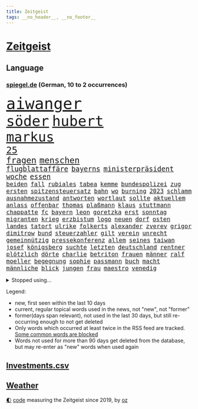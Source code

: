 ```yaml
---
title: Zeitgeist
tags: __no_header__, __no_footer__
---
```


# [Zeitgeist](https://oliz.io/zeitgeist/)

## Language

<h3><a href="https://www.spiegel.de" target="_blank">spiegel.de</a> (German, 10 to 2 occurrences)</h3>
<p style="font-family:monospace">
<span style="font-size:32pt"><a href="news_links.html#aiwanger" class="current">aiwanger</a></span>
<br>
<span style="font-size:29pt"><a href="news_links.html#söder" class="current">söder</a></span>
<span style="font-size:29pt"><a href="news_links.html#hubert" class="current">hubert</a></span>
<br>
<span style="font-size:27pt"><a href="news_links.html#markus" class="current">markus</a></span>
<br>
<span style="font-size:19pt"><a href="news_links.html#25" class="current">25</a></span>
<br>
<span style="font-size:17pt"><a href="news_links.html#fragen" class="current">fragen</a></span>
<span style="font-size:17pt"><a href="news_links.html#menschen" class="current">menschen</a></span>
<br>
<span style="font-size:14pt"><a href="news_links.html#flugblattaffäre" class="new">flugblattaffäre</a></span>
<span style="font-size:14pt"><a href="news_links.html#bayerns" class="current">bayerns</a></span>
<span style="font-size:14pt"><a href="news_links.html#ministerpräsident" class="current">ministerpräsident</a></span>
<span style="font-size:14pt"><a href="news_links.html#woche" class="current">woche</a></span>
<span style="font-size:14pt"><a href="news_links.html#essen" class="current">essen</a></span>
<br>
<span style="font-size:12pt"><a href="news_links.html#beiden" class="current">beiden</a></span>
<span style="font-size:12pt"><a href="news_links.html#fall" class="current">fall</a></span>
<span style="font-size:12pt"><a href="news_links.html#rubiales" class="current">rubiales</a></span>
<span style="font-size:12pt"><a href="news_links.html#tabea" class="new">tabea</a></span>
<span style="font-size:12pt"><a href="news_links.html#kemme" class="new">kemme</a></span>
<span style="font-size:12pt"><a href="news_links.html#bundespolizei" class="current">bundespolizei</a></span>
<span style="font-size:12pt"><a href="news_links.html#zug" class="current">zug</a></span>
<span style="font-size:12pt"><a href="news_links.html#ersten" class="current">ersten</a></span>
<span style="font-size:12pt"><a href="news_links.html#spitzensteuersatz" class="new">spitzensteuersatz</a></span>
<span style="font-size:12pt"><a href="news_links.html#bahn" class="current">bahn</a></span>
<span style="font-size:12pt"><a href="news_links.html#wo" class="current">wo</a></span>
<span style="font-size:12pt"><a href="news_links.html#burning" class="new">burning</a></span>
<span style="font-size:12pt"><a href="news_links.html#2023" class="current">2023</a></span>
<span style="font-size:12pt"><a href="news_links.html#schlamm" class="current">schlamm</a></span>
<span style="font-size:12pt"><a href="news_links.html#ausnahmezustand" class="current">ausnahmezustand</a></span>
<span style="font-size:12pt"><a href="news_links.html#antworten" class="current">antworten</a></span>
<span style="font-size:12pt"><a href="news_links.html#wortlaut" class="current">wortlaut</a></span>
<span style="font-size:12pt"><a href="news_links.html#sollte" class="current">sollte</a></span>
<span style="font-size:12pt"><a href="news_links.html#aktuellem" class="new">aktuellem</a></span>
<span style="font-size:12pt"><a href="news_links.html#anlass" class="current">anlass</a></span>
<span style="font-size:12pt"><a href="news_links.html#offenbar" class="current">offenbar</a></span>
<span style="font-size:12pt"><a href="news_links.html#thomas" class="current">thomas</a></span>
<span style="font-size:12pt"><a href="news_links.html#plaßmann" class="current">plaßmann</a></span>
<span style="font-size:12pt"><a href="news_links.html#klaus" class="current">klaus</a></span>
<span style="font-size:12pt"><a href="news_links.html#stuttmann" class="current">stuttmann</a></span>
<span style="font-size:12pt"><a href="news_links.html#chappatte" class="current">chappatte</a></span>
<span style="font-size:12pt"><a href="news_links.html#fc" class="current">fc</a></span>
<span style="font-size:12pt"><a href="news_links.html#bayern" class="current">bayern</a></span>
<span style="font-size:12pt"><a href="news_links.html#leon" class="current">leon</a></span>
<span style="font-size:12pt"><a href="news_links.html#goretzka" class="current">goretzka</a></span>
<span style="font-size:12pt"><a href="news_links.html#erst" class="current">erst</a></span>
<span style="font-size:12pt"><a href="news_links.html#sonntag" class="current">sonntag</a></span>
<span style="font-size:12pt"><a href="news_links.html#migranten" class="current">migranten</a></span>
<span style="font-size:12pt"><a href="news_links.html#krieg" class="current">krieg</a></span>
<span style="font-size:12pt"><a href="news_links.html#erzbistum" class="current">erzbistum</a></span>
<span style="font-size:12pt"><a href="news_links.html#logo" class="current">logo</a></span>
<span style="font-size:12pt"><a href="news_links.html#neuen" class="current">neuen</a></span>
<span style="font-size:12pt"><a href="news_links.html#dorf" class="current">dorf</a></span>
<span style="font-size:12pt"><a href="news_links.html#osten" class="current">osten</a></span>
<span style="font-size:12pt"><a href="news_links.html#landes" class="current">landes</a></span>
<span style="font-size:12pt"><a href="news_links.html#tatort" class="current">tatort</a></span>
<span style="font-size:12pt"><a href="news_links.html#ulrike" class="current">ulrike</a></span>
<span style="font-size:12pt"><a href="news_links.html#folkerts" class="new">folkerts</a></span>
<span style="font-size:12pt"><a href="news_links.html#alexander" class="current">alexander</a></span>
<span style="font-size:12pt"><a href="news_links.html#zverev" class="current">zverev</a></span>
<span style="font-size:12pt"><a href="news_links.html#grigor" class="new">grigor</a></span>
<span style="font-size:12pt"><a href="news_links.html#dimitrow" class="new">dimitrow</a></span>
<span style="font-size:12pt"><a href="news_links.html#bund" class="current">bund</a></span>
<span style="font-size:12pt"><a href="news_links.html#steuerzahler" class="current">steuerzahler</a></span>
<span style="font-size:12pt"><a href="news_links.html#gilt" class="current">gilt</a></span>
<span style="font-size:12pt"><a href="news_links.html#verein" class="current">verein</a></span>
<span style="font-size:12pt"><a href="news_links.html#unrecht" class="current">unrecht</a></span>
<span style="font-size:12pt"><a href="news_links.html#gemeinnützig" class="new">gemeinnützig</a></span>
<span style="font-size:12pt"><a href="news_links.html#pressekonferenz" class="current">pressekonferenz</a></span>
<span style="font-size:12pt"><a href="news_links.html#allem" class="current">allem</a></span>
<span style="font-size:12pt"><a href="news_links.html#seines" class="current">seines</a></span>
<span style="font-size:12pt"><a href="news_links.html#taiwan" class="current">taiwan</a></span>
<span style="font-size:12pt"><a href="news_links.html#josef" class="current">josef</a></span>
<span style="font-size:12pt"><a href="news_links.html#königsberg" class="new">königsberg</a></span>
<span style="font-size:12pt"><a href="news_links.html#suchte" class="current">suchte</a></span>
<span style="font-size:12pt"><a href="news_links.html#letzten" class="current">letzten</a></span>
<span style="font-size:12pt"><a href="news_links.html#deutschland" class="current">deutschland</a></span>
<span style="font-size:12pt"><a href="news_links.html#rentner" class="current">rentner</a></span>
<span style="font-size:12pt"><a href="news_links.html#plötzlich" class="current">plötzlich</a></span>
<span style="font-size:12pt"><a href="news_links.html#dörte" class="new">dörte</a></span>
<span style="font-size:12pt"><a href="news_links.html#charlie" class="new">charlie</a></span>
<span style="font-size:12pt"><a href="news_links.html#betriton" class="new">betriton</a></span>
<span style="font-size:12pt"><a href="news_links.html#frauen" class="current">frauen</a></span>
<span style="font-size:12pt"><a href="news_links.html#männer" class="current">männer</a></span>
<span style="font-size:12pt"><a href="news_links.html#ralf" class="current">ralf</a></span>
<span style="font-size:12pt"><a href="news_links.html#moeller" class="new">moeller</a></span>
<span style="font-size:12pt"><a href="news_links.html#begegnung" class="current">begegnung</a></span>
<span style="font-size:12pt"><a href="news_links.html#sophie" class="new">sophie</a></span>
<span style="font-size:12pt"><a href="news_links.html#passmann" class="new">passmann</a></span>
<span style="font-size:12pt"><a href="news_links.html#buch" class="current">buch</a></span>
<span style="font-size:12pt"><a href="news_links.html#macht" class="current">macht</a></span>
<span style="font-size:12pt"><a href="news_links.html#männliche" class="current">männliche</a></span>
<span style="font-size:12pt"><a href="news_links.html#blick" class="current">blick</a></span>
<span style="font-size:12pt"><a href="news_links.html#jungen" class="current">jungen</a></span>
<span style="font-size:12pt"><a href="news_links.html#frau" class="current">frau</a></span>
<span style="font-size:12pt"><a href="news_links.html#maestro" class="new">maestro</a></span>
<span style="font-size:12pt"><a href="news_links.html#venedig" class="current">venedig</a></span>
</p>
<details>
<summary>Stopped using...</summary>
<p class="former" style="font-size:12pt">
grenzen(1047) amerikanische(1046) co₂(1046) bewerber(1045) bildern(1045) klare(1045) kohle(1045) kritisierte(1045) ungewöhnlich(1045) verschoben(1045) brüssel(1044) durchsucht(1044) figur(1044) innenminister(1044) positionen(1044) schwarze(1044) verbot(1044) weitergeht(1044) appelliert(1043) bedrohung(1043) beobachten(1043) gas(1043) liste(1043) usaußenminister(1043) vermehrt(1043) zuge(1043) aufnehmen(1042) innenministerium(1042) islamischer(1042) lastwagen(1042) berühmt(1041) brexit(1041) entdeckte(1041) joachim(1041) müssten(1041) nazis(1041) philippinen(1041) planeten(1041) reich(1041) zeitweise(1041) 33(1040) 2015(1039) erlassen(1039) george(1039) islamischen(1039) klimaneutral(1039) kochen(1039) kämpfte(1039) schaltet(1039) schlimm(1039) tötet(1039) weshalb(1039) anschließend(1038) atmosphäre(1038) entgegen(1038) höher(1038) indes(1038) litauen(1038) persönlich(1038) ziemlich(1038) 37(1037) amerika(1037) beamten(1037) daher(1037) londoner(1037) pflege(1037) unterschiedlich(1037) athleten(1036) kritische(1036) tschechien(1036) türkische(1036) weltkrieg(1036) überall(1036) demonstrationen(1035) favoriten(1035) forderte(1035) hans(1035) stefan(1035) ursula(1035) meiner(1034) senkt(1034) teilte(1034) berufung(1033) überraschung(1033) beachten(1032) beschluss(1032) reporter(1032) stellten(1032) album(1031) bundestrainer(1031) hölle(1031) kollaps(1031) mönchengladbach(1031) amnesty(1030) gaben(1030) schauen(1030) voraus(1030) leyen(1029) marke(1028) möglichst(1028) 1500(1027) erkenntnisse(1027) erkrankt(1027) kinos(1027) verbreiten(1027) antisemitismus(1025) aufgegeben(1025) warm(1025) e(1024) euparlament(1024) katholische(1024) nachgewiesen(1024) abgebrochen(1023) berät(1023) exporte(1023) änderungen(1023) katholischen(1021) erwischt(1020) öffentliche(1020) verhandeln(1018) händler(1017) kooperation(1017) hunger(1016) umgeht(1016) schießen(1014) sitzung(1014) gelingen(1013) mitarbeiterin(1013) katar(1010) prognose(1010) ältere(1010) teilt(1002) türen(1002) missbrauchs(981) blinken(980) hitler(977) zusätzliche(970) heidelberg(959) dankt(957) belästigung(916) lehrerin(912) strebt(876) investor(870) mitverantwortlich(858) gewalttat(847) fußballstar(840) fußballnationalmannschaft(835) schwerste(822) krieges(821) besonderes(815) spiegelreporter(799) arte(782) rereportage(782) auswärtige(778) 72(770) partnerschaft(765) fossilen(748) inszenieren(745) zerstörten(745) amoklauf(742) dax(719) zurückziehen(715) gewohnt(713) machtübernahme(711) gewandt(697) worum(686) schulden(681) abkommen(675) strackzimmermann(662) verbraucherpreise(659) euländer(642) fußballs(641) auge(636) vatikan(634) vorgesehen(633) invasion(621) motive(621) beschossen(620) guterres(620) erwiesen(619) zustande(618) möchten(609) teuerung(608) kriegs(606) zerstörung(600) marieagnes(599) influencerin(589) kahn(586) untergang(583) überwachung(583) ring(581) steffi(580) lemke(578) schwieriger(577) streiken(572) teppich(567) krankheiten(563) 2014(562) heißen(554) reichweite(554) ordnet(553) abseits(548) stammen(540) bezahlung(533) stabil(522) bomben(519) austausch(517) empfang(516) künstlerin(516) ungewiss(512) drücken(511) 34(510) gemeint(508) königsklasse(504) ansturm(503) kalt(498) überlebenden(498) herrschte(495) indem(495) auslöser(491) ertrinken(491) fernen(487) schönen(487) golden(471) unterliegt(462) discounter(461) kenia(449) riesigen(449) brennende(447) nachhaltig(447) unterlagen(447) verbrennungsmotor(439) sprung(432) senegal(427) gegnerin(426) uniper(424) tvinterview(423) dfbteam(421) gegenzug(421) ryan(420) schrumpfen(415) thüringens(414) mob(413) krebserkrankung(411) jemals(410) eigenheim(409) demenz(408) wissenschaft(408) erdbeben(404) legal(397) funktion(394) haftstrafen(390) heimischen(389) unterkünfte(389) scheiden(385) regensburg(383) fronten(378) aufbau(373) hinrichtung(372) haken(366) wunderbar(365) entkommen(363) fußballprofis(358) abwehren(357) gott(354) klettert(354) telekom(354) gendern(352) tobias(352) künstlich(351) umgebung(349) verfassungsgericht(349) nachspiel(348) echt(347) skizziert(346) atlantik(343) 1992(340) rätseln(340) historisches(337) drohung(329) unbestimmte(328) allmählich(327) lebron(325) bröckelt(324) grenzgebiet(323) treibhausgase(320) schwächt(319) verhältnissen(317) adidas(316) eingezogen(316) legendär(315) student(314) beobachtungen(313) standard(312) tunesien(312) elektronische(311) herrschen(308) entführen(306) chaotische(298) erziehung(295) schlachtfeld(293) vodafone(290) spacex(289) weiterkommen(288) kremlgegner(287) nächtlichen(286) hunderten(285) ioc(284) westküste(284) aussichten(283) zusammenstößen(283) songs(282) unterstützern(281) schossen(280) haag(277) adolf(275) düster(275) apples(274) blockaden(271) unesco(271) johnny(269) jüdische(269) figuren(267) entwendet(263) koreanischen(261) lauter(258) pop(258) feind(257) wachsenden(257) kritikern(255) abgründe(254) aufpassen(254) mexikanischen(254) frische(253) nico(253) berühmter(252) asylbewerber(251) colorado(251) getränke(249) madonna(249) regierende(249) kanäle(247) verarbeiten(244) internationalem(243) reformieren(239) steine(239) verwendet(239) überstanden(239) kandidieren(238) abgewiesen(237) kostenlos(237) freunden(235) sensation(235) tourismus(235) al(234) änderung(234) kapital(231) gigantische(230) jva(230) platzen(230) fremden(229) öffentlichkeitswirksam(229) ahmad(227) ansicht(226) manfred(226) spezialkräfte(224) straftäter(224) ressourcen(223) sammlung(223) möglichem(222) aussieht(220) bußgeld(220) oberhaupt(220) denkbar(218) geheimnisse(218) genehmigungen(218) springen(218) cem(217) özdemir(217) c(216) besuchern(214) perspektive(214) werten(214) reihen(213) zweck(213) nervt(212) verschärfte(208) profifußball(206) umweltministerin(206) unbezahlbar(206) jp(205) nordamerika(204) 33jährige(203) orthodoxe(203) unterhose(202) wasserstoff(202) befasst(201) vermeintlicher(200) gewicht(199) renten(199) beschleunigt(198) gravierende(198) angestiegen(197) kriegsgebiet(196) verschleppt(196) rechtsaußen(194) stein(190) kürze(189) maximilian(189) schöner(189) überzogen(189) verschwundenen(188) 46(187) aktive(187) antike(187) copa(187) mitgeschleift(186) vorzubereiten(186) aufbauen(185) pflegen(185) vizepräsidenten(185) wahlsieger(184) media(182) zutiefst(182) reiz(181) 1600(180) beitritt(180) geschnappt(180) bewertet(179) coup(178) kampfjetlieferungen(178) rolex(178) seniorinnen(178) tauschen(178) kaufte(177) merklich(177) ukrainern(177) zuwachs(176) pizza(175) ausschluss(174) herstellen(174) leiterin(174) ministerpräsidenten(174) heide(173) schifffahrt(172) kontinente(171) universum(171) teilerfolg(170) teures(170) warnte(170) zwölften(170) baldige(169) bergung(169) bußgelder(169) giftige(169) rezension(169) sportliche(169) zyklon(168) flugobjekte(167) kontrollierten(166) menschliche(166) rio(166) mangelhafter(165) verstoß(164) jünger(163) krawall(163) zurückgeben(162) athletinnen(161) glücklicher(161) nass(161) würmer(161) zubereitung(161) publik(160) überforderung(160) großmächte(159) kassen(158) aufzeichnungen(157) suspendierung(157) statistischen(156) älteren(156) heizungen(155) priorität(155) insolvent(153) fristen(152) z(151) einflussnahme(149) qin(149) spannenden(149) wochenbeginn(149) zwist(149) örtliche(149) allzu(148) hülkenberg(148) gegenwind(146) naiv(146) stahl(146) bewertungen(145) kippen(145) aufsichtsbehörden(144) hauseigentümer(144) kanye(144) alison(143) reißenden(143) zittern(143) abkühlung(142) vergangenem(141) ältester(141) angereist(140) heimlich(140) raumfahrtagentur(140) russin(140) pis(139) siedlungen(138) angeprangert(137) rechnungen(137) spalten(137) minderheitsregierung(136) wrack(135) birgit(132) rohstoffe(132) jpmorgan(131) schnellere(131) schwankt(131) franzose(130) umfragehoch(130) thron(129) rahmen(128) erdöl(127) mercedesbenz(127) alexandria(126) challenges(126) geschwindigkeitsrekord(126) jim(126) begeisterung(125) anonymer(123) beschränkt(123) jr(123) flüchtende(122) gespalten(122) oberdorf(122) helmut(121) bangt(120) vorsitz(120) durchschnittlich(119) sehnsucht(119) account(118) aufgeladen(118) gefürchtet(118) abgewendet(117) cnn(117) feierlichkeiten(117) fraktionen(117) gräfenhausen(116) durften(115) funkstille(115) uspräsidentschaftswahl(115) damon(114) matt(114) begrenzung(113) intensivstation(113) lebensstil(113) prämien(113) kern(112) niedrigen(112) statistikern(112) forscherin(111) keinerlei(111) nachbarschaftsstreit(111) penny(111) umtriebe(111) eskalieren(110) texanischen(110) sudan(107) 15jährige(106) dm(106) gegnerinnen(106) gärten(106) nbastar(106) populismus(106) 8000(105) landgerichts(105) bademeister(104) militärregierung(104) optimismus(104) belgorod(103) lebenstraum(103) norbert(103) sprengmeister(103) überzeugungen(103) aß(102) derartigen(102) erstem(102) votum(102) ausgeflogen(101) behauptungen(101) datenschutz(101) altenstadt(100) analyst(100) evakuierung(100) funk(100) gefangenenaustausch(100) gegnern(100) 118(99) 5gausbau(99) verarbeitet(99) haiti(98) 53jährige(97) aufgerollt(97) gedeckt(97) geht's(97) insolvenzen(97) brüsseler(96) gelegen(96) könige(96) rodríguez(96) schaute(96) science(96) umstieg(96) österreicher(96) 97(95) höchstwert(95) jahresziele(95) aufenthalt(94) balkan(94) befeuern(94) blutiger(94) ebene(94) salzburg(94) erregt(93) feindliche(93) flüchteten(93) heißeste(93) rekordtemperaturen(93) datingapps(92) druckmittel(92) substanzen(92) betrunkenen(91) bewusste(91) redner(91) schiffen(91) taschenbücher(91) apulien(90) artikel(90) coronahilfen(90) drohkulisse(90) ertrunkene(90) freikam(90) großartigen(90) selbstbewussten(90) trainings(90) untergebracht(90) vi(90) bräuchte(89) erdüberlastungstag(89) heiratet(89) jederzeit(89) massen(89) romantische(89) schwimmkurs(89) wahlkampfthema(89) branchenverband(88) verwechselt(88) weltbeste(88) wohnblock(88) afrikaner(87) institute(87) kündigten(87) lee(87) mohammed(87) unogeneralsekretär(87) airtags(86) aufgehen(86) gewahrsam(86) hausfrau(86) heiklen(86) laufs(86) opernsängerin(86) schmuckstück(86) statistischem(86) chase(85) erderhitzung(85) erzogen(85) kreieren(85) motivierte(85) motivierten(85) pforzheim(85) weltwetterorganisation(85) chialo(84) dlrg(84) jill(84) kultursenator(84) motivieren(84) tracker(84) vorgenommen(84) auszusteigen(83) bereitwillig(83) gewürdigt(83) iaea(83) serge(83) tabak(83) fold(82) herkunftsstaaten(82) ranken(82) rettungsschwimmer(82) siegerin(82) blockt(81) verunreinigung(81) vietnam(81) 700000(80) dingen(80) dämpfer(80) etabliert(80) skandalen(80) terrorgruppe(80) unterwäsche(80) waldbrandgebieten(80) wappnet(80) ausschließen(79) befehlshaber(79) bronny(79) einsparungen(79) endes(79) myanmars(79) nordatlantik(79) rekordzeit(79) staatschefs(79) kauflaune(78) marcelo(78) militärischer(78) parteiübergreifend(78) rettungsversuch(78) schiffs(78) staats(78) vermieten(78) ziviles(78) afdlandrat(77) angreifbar(77) aufstellen(77) bundesamts(77) geopfert(77) jobmarkt(77) pfleger(77) qualifiziert(77) zurücktreten(77) zurückzuziehen(77) übergang(77) benachbarte(76) euland(76) exkeeper(76) galactic(76) genehmigen(76) konzernboss(76) postfaschisten(76) putschversuch(76) sicherheitsrisiko(76) stadtwerke(76) bürgern(75) diktieren(75) doppeltes(75) gegners(75) klamauk(75) leistet(75) psychiater(75) ärzten(75) ankern(74) atemnot(74) blindgänger(74) buchten(74) flirt(74) interessenten(74) mobiltelefon(74) ratlosigkeit(74) zurückbekommen(74) brandstiftung(73) celsius(73) einzigartige(73) guillermo(73) investments(73) schiffswrack(73) wracks(73) dampf(72) dc(72) gustavo(72) hängepartie(72) kennzeichen(72) befragt(71) beliefern(71) fußfessel(71) lukas(71) sherpa(71) unzulässig(71) vorsorge(71) auslaufen(70) beratern(70) bilderbuch(70) getreideabkommens(70) haushalten(70) johansson(70) pkwmaut(70) regelwerks(70) scarlett(70) sozialhilfe(70) strafzettel(70) überfälle(70) akut(69) handele(69) herrenloses(69) millionenschaden(69) schütten(69) unteren(69) zirkulation(69) benachbarten(68) bildschirme(68) epstein(68) etappen(68) jones(68) kalter(68) schlechteste(68) wal(68) gehisst(67) grande(67) regenbogenflagge(67) südeuropa(67) besiegelt(66) diverse(66) frühestens(66) kennengelernt(66) kyriakos(66) marcus(66) mitsotakis(66) model(66) rebellen(66) verherrlicht(65) zuges(65) altman(64) aufklärungsdrohnen(64) gesamtführung(64) nationalismus(64) potenziell(64) staatskrise(64) unterschied(64) abpfiff(63) altmeister(63) fiese(63) lira(63) materials(63) polizeistation(63) renommierten(63) saftig(63) teamkollege(63) einzigen(62) menschenrechten(62) politologe(62) sozialisten(62) unterlaufen(62) verlorene(62) eschede(61) gelte(61) obergrenze(61) schockstarre(61) strengen(61) achtet(60) betreut(60) rammsteinsänger(60) bisse(59) festgestellt(59) malibu(59) schläft(59) übertroffen(59) entlaufen(58) erwärmung(58) graham(58) prominent(58) zweikampf(58) balkonkraftwerke(57) begriffen(57) bleiberecht(57) schiffsführer(57) versäumt(57) voss(57) aufräumarbeiten(56) auftaktsieg(56) definiert(56) fundamentale(56) kayla(56) nämlich(56) plakate(56) schnellstmöglich(56) shyx(56) direktorin(55) erdgas(55) geadelt(55) gewappnet(55) omas(55) tonaufnahme(55) bemerkbar(54) coolness(54) dichte(54) eignung(54) jeweils(54) thore(54) witzig(54) achttausender(53) füllen(53) fünfzigern(53) untergehen(53) wärmer(53) eindrücken(52) kannten(52) kran(52) rampenlicht(52) speichern(52) verschärften(52) entschädigungen(51) fonds(51) kreuzfahrtschiff(51) selben(51) teuerungsrate(51) weint(51) außerirdische(50) betreiberfirma(50) disqualifikation(50) energieverbrauch(50) lodern(50) präzise(50) unterziehen(50) absicherung(49) abwenden(49) alla(49) baustein(49) computerbrille(49) gewissens(49) permafrost(49) rechtsaußenpartei(49) senatorin(49) spotten(49) sympathie(49) bergstürze(48) dächern(48) gasversorgung(48) migrationsabkommen(48) rundfunk(48) schlüssel(48) seinerseits(48) spacey(48) 2013(47) rechtsruck(47) terrormiliz(47) bundesminister(46) frauenfußballwm(46) nicolás(46) ozean(46) verschlechtern(46) verschmutzt(46) vorgesehenen(46) wehen(46) hongkonger(45) kolumbianische(45) kühlere(45) mahnte(45) spendenaktion(45) wellbrock(45) düsseldorfer(44) polizeipräsenz(44) rekonstruiert(44) wettkämpfe(44) ablehnt(43) verhungerten(43) abkühlen(42) bewusstlosen(42) eisschnellläuferin(42) fachen(42) feuilleton(42) geldanlage(42) klimaexperte(42) sicherheitsmann(42) textnachricht(42) unwahrheiten(42) zertifiziert(42) anrichten(41) ferienwohnungen(41) limit(41) nea(41) plagt(41) stammtisch(41) versicherer(41) aufzunehmen(40) nachhaltige(40) natoukrainerat(40) sanierungsfall(40) sparmaßnahmen(40) startplatz(40) zuwendung(40) 46jähriger(39) beißt(39) digitalpakt(39) emma(39) oceangate(39) reserven(39) titan(39) vorzeitigen(39) zerschnitten(39) puzzle(38) speziellen(38) fahrgästen(37) geeignet(37) homophobie(37) jugendämter(37) maskottchen(37) titanunglück(37) veruntreut(37) 2050(36) bewohnern(36) bildschirmzeit(36) robust(36) geschlossene(35) dfbfußballerinnen(34) entlassungen(34) kaczyński(34) kinokassen(34) pischef(34) protestaktionen(34) schwedisches(34) stockt(34) überstehen(34) bildungseinrichtungen(33) blaue(33) dominik(33) déjàvu(33) hitzeschutzplan(33) innenstädten(33) sesselmann(33) abgrenzung(32) brückenbauer(32) eingeholt(32) entfernung(32) neubrandenburg(32) packen(32) parkplätze(32) gerichts(31) rechtmäßigen(31) sammelten(31) weizen(31) campen(30) cduchefs(30) irritierte(30) moderat(30) vorfällen(30) wassertropfen(30) aufatmen(29) benutzen(29) leitartikel(29) lernten(29) natopartner(29) sergei(29) spa(29) surfen(29) wmtraum(29) belastungsstörungen(28) catherine(28) firmenchef(28) freistil(28) kooperiert(28) posttraumatischen(28) reportage(28) =(27) buchempfehlungen(27) gebremst(27) kahlschlag(27) staatsbürgern(27) therapie(27) wiegt(27) 243(26) podest(26) urlaubsinsel(26) weltschifffahrtsorganisation(26) abschließen(25) bestrafte(25) kühlen(25) selbstliebe(25) senderverbund(25) zusammenrücken(25) auftaktspiel(24) haftet(24) hinterm(24) häfen(24) jule(24) peloton(24) afderfolge(23) ehegattensplitting(23) getreideabkommen(23) iphone(23) langzeitschäden(23) verkünden(23) verwundet(23) ausnutzen(22) beeinträchtigen(22) echtes(22) exweltmeister(22) innenverteidiger(22) kommunale(22) limjaroenrat(22) pita(22) registrierten(22) antreiben(21) brexithardliner(21) dominant(21) empfindlich(21) farage(21) festspielen(21) feuerwerkskörper(21) nigel(21) piastri(21) sachbücher(21) ausweis(20) dahinterstecken(20) faber(20) faible(20) gitter(20) linksverteidigerin(20) lächerlich(20) strömen(20) vonseiten(20) bildungssystem(19) exkanzlerin(19) konsulat(19) reservisten(19) csuabgeordnete(18) hochgefahren(18) kampfpanzer(18) konter(18) weltraumteleskop(18) bojen(17) freibäder(17) gigantischem(17) strafanzeigen(17) bezwungen(16) inoffizielle(16) mittelalter(16) polnischer(16) rüstungsexporte(16) schrauben(16) simonis(16) tagessieg(16) unverzichtbar(16) a4(15) angefangen(15) bautzen(15) death(15) emmy(15) natowaffen(15) naturgewalten(15) schweine(15) vorschlägen(15) abinoten(14) ansonsten(14) freiwasser(14) geringschätzung(14) schwimmwm(14) wmgegner(14) ablesen(13) bauchschmerzen(13) blackrock(13) crewmitglieder(13) eintrittskarten(13) erlass(13) salzburger(13) südfranzösischen(13) usmarine(13) carola(12) pornografie(12) rackete(12) satellit(12) vorentscheidung(12) wesentliche(12) wirtschaftsweisen(12) abgefeuert(11) kathedrale(11) kophase(11) spezialgerät(11) spürbare(11)
</p>
</details>
<p>Legend:
<ul>
<li><span class="new">new</span>, first seen within the last 10 days</li>
<li><span class="current">current</span>, regular topical words used in the news, not "new", not "former"</li>
<li><span class="former">former(days span relevant)</span>, not used in the last 30 days, but still re-occurring enough to not get deleted</li>
<li>Only words which occurred at least twice in the RSS feed are tracked. <a href="language/filters.py">Some common words are blocked</a></li>
<li>Words not used for more than 90 days get deleted from the database, but may re-enter as "new" words when used again</li>
</ul>
</p>

## [Investments](investments.html)[.csv](investments.csv)

## [Weather](weather.html)

<footer>
<a href="javascript:toggleTheme()" class="nav">🌓</a>
<a href="https://github.com/ooz/zeitgeist">code</a> measuring the Zeitgeist since 2019, by <a href="https://oliz.io">oz</a>
</footer>
